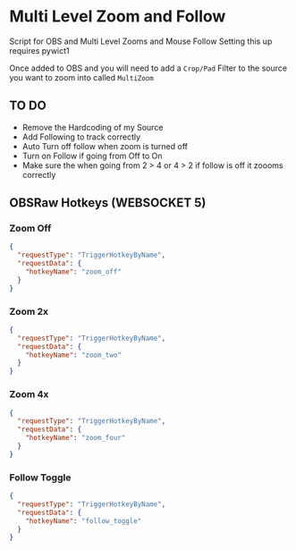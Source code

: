 # Multi Level Zoom and Follow 
Script for OBS and Multi Level Zooms and Mouse Follow
Setting this up requires pywict1

Once added to OBS and you will need to add a `Crop/Pad` Filter to the source you want to zoom into called `MultiZoom`

## TO DO

- Remove the Hardcoding of my Source
- Add Following to track correctly
- Auto Turn off follow when zoom is turned off
- Turn on Follow if going from Off to On
- Make sure the when going from 2 > 4 or 4 > 2 if follow is off it zoooms correctly 

## OBSRaw Hotkeys (WEBSOCKET 5)

### Zoom Off

```json
{
  "requestType": "TriggerHotkeyByName",
  "requestData": {
    "hotkeyName": "zoom_off"
  }
}
```

### Zoom 2x

```json
{
  "requestType": "TriggerHotkeyByName",
  "requestData": {
    "hotkeyName": "zoom_two"
  }
}
```

### Zoom 4x

```json
{
  "requestType": "TriggerHotkeyByName",
  "requestData": {
    "hotkeyName": "zoom_four"
  }
}
```
### Follow Toggle

```json
{
  "requestType": "TriggerHotkeyByName",
  "requestData": {
    "hotkeyName": "follow_toggle"
  }
}
```

